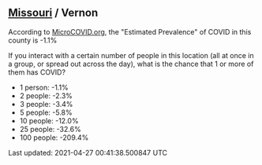 
## [Missouri](/united-states/missouri) / Vernon

According to [MicroCOVID.org](http://microcovid.org),
the "Estimated Prevalence" of COVID in this county is -1.1%

If you interact with a certain number of people in this location
(all at once in a group, or spread out across the day), what is the chance that
1 or more of them has COVID?

- 1 person: -1.1%
- 2 people: -2.3%
- 3 people: -3.4%
- 5 people: -5.8%
- 10 people: -12.0%
- 25 people: -32.6%
- 100 people: -209.4%

Last updated: 2021-04-27 00:41:38.500847 UTC
